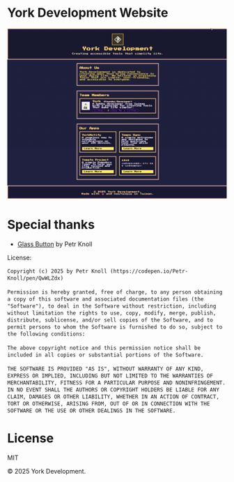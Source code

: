 # York Development Website

![Screenshot](./Screenshot.jpeg)

# Special thanks
- [Glass Button](https://codepen.io/Petr-Knoll/pen/QwWLZdx) by Petr Knoll

License:
```
Copyright (c) 2025 by Petr Knoll (https://codepen.io/Petr-Knoll/pen/QwWLZdx)

Permission is hereby granted, free of charge, to any person obtaining a copy of this software and associated documentation files (the "Software"), to deal in the Software without restriction, including without limitation the rights to use, copy, modify, merge, publish, distribute, sublicense, and/or sell copies of the Software, and to permit persons to whom the Software is furnished to do so, subject to the following conditions:

The above copyright notice and this permission notice shall be included in all copies or substantial portions of the Software.

THE SOFTWARE IS PROVIDED "AS IS", WITHOUT WARRANTY OF ANY KIND, EXPRESS OR IMPLIED, INCLUDING BUT NOT LIMITED TO THE WARRANTIES OF MERCHANTABILITY, FITNESS FOR A PARTICULAR PURPOSE AND NONINFRINGEMENT. IN NO EVENT SHALL THE AUTHORS OR COPYRIGHT HOLDERS BE LIABLE FOR ANY CLAIM, DAMAGES OR OTHER LIABILITY, WHETHER IN AN ACTION OF CONTRACT, TORT OR OTHERWISE, ARISING FROM, OUT OF OR IN CONNECTION WITH THE SOFTWARE OR THE USE OR OTHER DEALINGS IN THE SOFTWARE.
```

# License
MIT

© 2025 York Development.